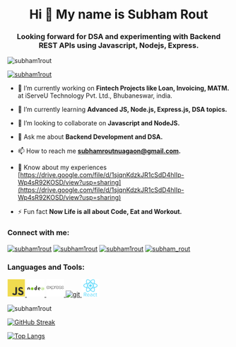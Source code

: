 <!---
subham1rout/subham1rout is a ✨ special ✨ repository because its `README.md` (this file) appears on your GitHub profile.
You can click the Preview link to take a look at your changes.
--->
<h1 align="center">Hi 👋 My name is Subham Rout</h1>
<h3 align="center">Looking forward for DSA and experimenting with Backend REST APIs using Javascript, Nodejs, Express.</h3>

<p align="left"> <img src="https://komarev.com/ghpvc/?username=subham1rout&label=Profile%20views&color=0e75b6&style=flat" alt="subham1rout" /> </p>
<!---
<p align="left"> <a href="https://github.com/ryo-ma/github-profile-trophy"><img src="https://github-profile-trophy.vercel.app/?username=subham1rout" alt="subham1rout" /></a> </p>
--->
<p align="left"> <a href="https://twitter.com/subham1rout" target="blank"><img src="https://img.shields.io/twitter/follow/subham1rout?logo=twitter&style=for-the-badge" alt="subham1rout" /></a> </p>

- 🔭 I’m currently working on **Fintech Projects like Loan, Invoicing, MATM.** at iServeU Technology Pvt. Ltd., Bhubaneswar, india.

- 🌱 I’m currently learning **Advanced JS, Node.js, Express.js, DSA topics.**

- 👯 I’m looking to collaborate on **Javascript and NodeJS.**

- 💬 Ask me about **Backend Development and DSA.**

- 📫 How to reach me **subhamroutnuagaon@gmail.com.**

- 📄 Know about my experiences [https://drive.google.com/file/d/1sjqnKdzkJR1cSdD4hIIp-Wp4sR92KOSD/view?usp=sharing](https://drive.google.com/file/d/1sjqnKdzkJR1cSdD4hIIp-Wp4sR92KOSD/view?usp=sharing)

- ⚡ Fun fact **Now Life is all about Code, Eat and Workout.**

<h3 align="left">Connect with me:</h3>
<p align="left">
<a href="https://twitter.com/subham1rout" target="blank"><img align="center" src="https://raw.githubusercontent.com/rahuldkjain/github-profile-readme-generator/master/src/images/icons/Social/twitter.svg" alt="subham1rout" height="30" width="40" /></a>
<a href="https://linkedin.com/in/subham1rout" target="blank"><img align="center" src="https://raw.githubusercontent.com/rahuldkjain/github-profile-readme-generator/master/src/images/icons/Social/linked-in-alt.svg" alt="subham1rout" height="30" width="40" /></a>
<a href="https://www.leetcode.com/subham1rout" target="blank"><img align="center" src="https://raw.githubusercontent.com/rahuldkjain/github-profile-readme-generator/master/src/images/icons/Social/leet-code.svg" alt="subham1rout" height="30" width="40" /></a>
<a href="https://auth.geeksforgeeks.org/user/subham_rout" target="blank"><img align="center" src="https://raw.githubusercontent.com/rahuldkjain/github-profile-readme-generator/master/src/images/icons/Social/geeks-for-geeks.svg" alt="subham_rout" height="30" width="40" /></a>
</p>

<h3 align="left">Languages and Tools:</h3>
<p align="left">
<a href="https://developer.mozilla.org/en-US/docs/Web/JavaScript" target="_blank" rel="noreferrer"> <img src="https://raw.githubusercontent.com/devicons/devicon/master/icons/javascript/javascript-original.svg" alt="javascript" width="40" height="40"/> </a> 
<a href="https://nodejs.org" target="_blank" rel="noreferrer"> <img src="https://raw.githubusercontent.com/devicons/devicon/master/icons/nodejs/nodejs-original-wordmark.svg" alt="nodejs" width="40" height="40"/> </a>
<a href="https://expressjs.com" target="_blank" rel="noreferrer"> <img src="https://raw.githubusercontent.com/devicons/devicon/master/icons/express/express-original-wordmark.svg" alt="express" width="40" height="40"/> </a>
<a href="https://git-scm.com/" target="_blank" rel="noreferrer"> <img src="https://www.vectorlogo.zone/logos/git-scm/git-scm-icon.svg" alt="git" width="40" height="40"/> </a>
<a href="https://reactjs.org/" target="_blank" rel="noreferrer"> <img src="https://raw.githubusercontent.com/devicons/devicon/master/icons/react/react-original-wordmark.svg" alt="react" width="40" height="40"/> </a> </p>

<p><img align="center" src="https://github-readme-stats.vercel.app/api?username=subham1rout&show_icons=true&locale=en" alt="subham1rout" /></p>

[![GitHub Streak](http://github-readme-streak-stats.herokuapp.com?user=subham1rout&theme=dark&background=000000)](https://git.io/streak-stats)

[![Top Langs](https://github-readme-stats.vercel.app/api/top-langs/?username=subham1rout)](https://github.com/anuraghazra/github-readme-stats)
